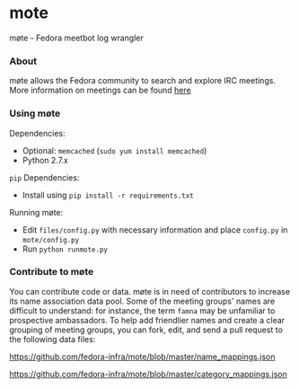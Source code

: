 # mote
møte - Fedora meetbot log wrangler

### About

møte allows the Fedora community to search and explore IRC meetings.
More information on meetings can be found [here](https://fedoraproject.org/wiki/Meeting_channel?rd=Fedora_meeting_channel)

### Using møte

Dependencies:
 - Optional: `memcached` (`sudo yum install memcached`)
 - Python 2.7.x

`pip` Dependencies:
 - Install using `pip install -r requirements.txt`

Running møte:
 - Edit `files/config.py` with necessary information and place `config.py` in `mote/config.py`
 - Run `python runmote.py`

### Contribute to møte

You can contribute code or data. møte is in need of contributors to increase its name association data pool.
Some of the meeting groups' names are difficult to understand: for instance, the term `famna` may be unfamiliar to prospective ambassadors. To help add friendlier names and create a clear grouping of meeting groups, you can fork, edit, and send a pull request to the following data files:

https://github.com/fedora-infra/mote/blob/master/name_mappings.json

https://github.com/fedora-infra/mote/blob/master/category_mappings.json
